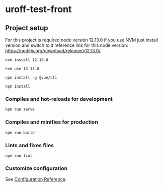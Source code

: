 # uroff-test-front

## Project setup
For this project is required node version 12.13.0 if you use NVM just install version and switch to it
reference link for this node version: https://nodejs.org/download/release/v12.13.0/
```
nvm install 12.13.0 
```
```
nvm use 12.13.0
```
```
npm install -g @vue/cli
```
```
npm install
```

### Compiles and hot-reloads for development
```
npm run serve
```

### Compiles and minifies for production
```
npm run build
```

### Lints and fixes files
```
npm run lint
```

### Customize configuration
See [Configuration Reference](https://cli.vuejs.org/config/).
